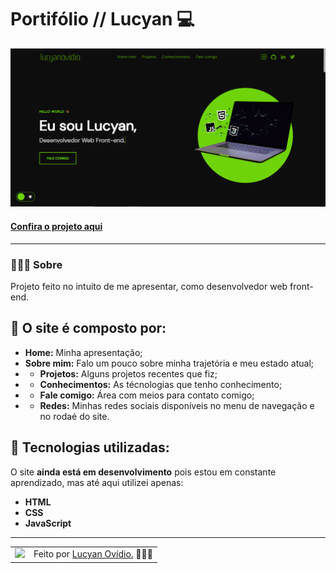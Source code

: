 # Portifólio // Lucyan 💻

<img src="assets/images/projects/portifolio.png" alt="Imagem do projeto finalizado">

#### <a href="https://lucyanovidio.vercel.app" align="center">Confira o projeto aqui</a>

---

### 👨🏿‍💻 Sobre

Projeto feito no intuito de me apresentar, como desenvolvedor web front-end.

## 🤯 O site é composto por:

- **Home:** Minha apresentação;
- **Sobre mim:** Falo um pouco sobre minha trajetória e meu estado atual;
- - **Projetos:** Alguns projetos recentes que fiz;
- - **Conhecimentos:** As técnologias que tenho conhecimento;
- - **Fale comigo:** Área com meios para contato comigo;
- - **Redes:** Minhas redes sociais disponíveis no menu de navegação e no rodaé do site.

## 🧠 Tecnologias utilizadas:

O site **ainda está em desenvolvimento** pois estou em constante aprendizado, mas até aqui utilizei apenas:

- **HTML**
- **CSS**
- **JavaScript**

---

<table>
  <tr>
    <td>
      <img src="https://github.com/lucyanovidio.png" width="100px" />
    </td>
    <td>
      Feito por <a href="https://linkedin.com/in/lucyanovidio">Lucyan Ovídio.</a> 🙋🏿‍♂️
    </td>
  </tr>
</table>
